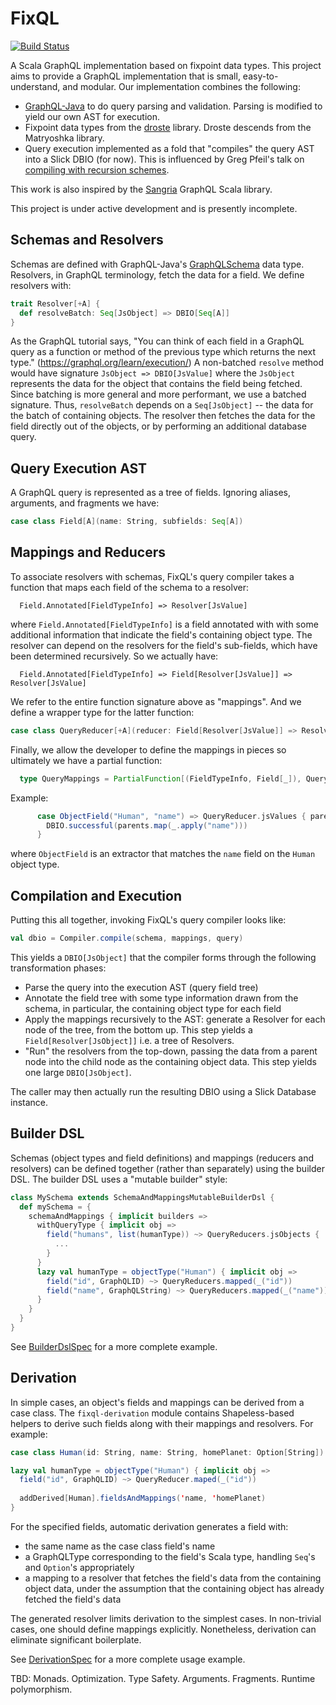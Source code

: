 # FixQL
[![Build Status](https://travis-ci.org/Iterable/fixql.svg?branch=master)](https://travis-ci.org/Iterable/fixql)

A Scala GraphQL implementation based on fixpoint data types. This project aims to provide a GraphQL implementation that is small, easy-to-understand, and modular. Our implementation combines the following:
- [GraphQL-Java] to do query parsing and validation. Parsing is modified to yield our own AST for execution.
- Fixpoint data types from the [droste] library. Droste descends from the Matryoshka library.
- Query execution implemented as a fold that "compiles" the query AST into a Slick DBIO (for now). This is influenced by Greg Pfeil's talk on [compiling with recursion schemes][pfeil-recursion-schemes].

This work is also inspired by the [Sangria] GraphQL Scala library.

This project is under active development and is presently incomplete.

## Schemas and Resolvers

Schemas are defined with GraphQL-Java's [GraphQLSchema] data type. Resolvers, in GraphQL terminology, fetch the data for a field. We define resolvers with:

```scala
trait Resolver[+A] {
  def resolveBatch: Seq[JsObject] => DBIO[Seq[A]]
}
```

As the GraphQL tutorial says, "You can think of each field in a GraphQL query as a function or method of the previous type which returns the next type." (https://graphql.org/learn/execution/) A non-batched `resolve` method would have signature `JsObject => DBIO[JsValue]` where the `JsObject` represents the data for the object that contains the field being fetched. Since batching is more general and more performant, we use a batched signature. Thus, `resolveBatch`  depends on a `Seq[JsObject]` -- the data for the batch of containing objects. The resolver then fetches the data for the field directly out of the objects, or by performing an additional database query.

## Query Execution AST

A GraphQL query is represented as a tree of fields. Ignoring aliases, arguments, and fragments we have:

```scala
case class Field[A](name: String, subfields: Seq[A])
```

## Mappings and Reducers

To associate resolvers with schemas, FixQL's query compiler takes a function that maps each field of the schema to a resolver:
```
  Field.Annotated[FieldTypeInfo] => Resolver[JsValue]
```

where `Field.Annotated[FieldTypeInfo]` is a field annotated with with some additional information that indicate the field's containing object type. The resolver can depend on the resolvers for the field's sub-fields, which have been determined recursively. So we actually have:

```
  Field.Annotated[FieldTypeInfo] => Field[Resolver[JsValue]] => Resolver[JsValue]
```

We refer to the entire function signature above as "mappings". And we define a wrapper type for the latter function:
 
```scala
case class QueryReducer[+A](reducer: Field[Resolver[JsValue]] => Resolver[A])
```

Finally, we allow the developer to define the mappings in pieces so ultimately we have a partial function:

```scala
  type QueryMappings = PartialFunction[(FieldTypeInfo, Field[_]), QueryReducer[JsValue]]
```

Example:

```scala
      case ObjectField("Human", "name") => QueryReducer.jsValues { parents =>
        DBIO.successful(parents.map(_.apply("name")))
      }
```

where `ObjectField` is an extractor that matches the `name` field on the `Human` object type.

## Compilation and Execution

Putting this all together, invoking FixQL's query compiler looks like:

```scala
val dbio = Compiler.compile(schema, mappings, query)
```

This yields a `DBIO[JsObject]` that the compiler forms through the following transformation phases:
- Parse the query into the execution AST (query field tree)
- Annotate the field tree with some type information drawn from the schema, in particular, the containing object type for each field
- Apply the mappings recursively to the AST: generate a Resolver for each node of the tree, from the bottom up. This step yields a `Field[Resolver[JsObject]]` i.e. a tree of Resolvers.
- "Run" the resolvers from the top-down, passing the data from a parent node into the child node as the containing object data. This step yields one large `DBIO[JsObject]`.

The caller may then actually run the resulting DBIO using a Slick Database instance.

## Builder DSL

Schemas (object types and field definitions) and mappings (reducers and resolvers) can be defined together (rather than separately) using the builder DSL. The builder DSL uses a "mutable builder" style:

```scala
class MySchema extends SchemaAndMappingsMutableBuilderDsl {
  def mySchema = {
    schemaAndMappings { implicit builders =>
      withQueryType { implicit obj =>
        field("humans", list(humanType)) ~> QueryReducers.jsObjects {
          ...
        }      
      }
      lazy val humanType = objectType("Human") { implicit obj =>
        field("id", GraphQLID) ~> QueryReducers.mapped(_("id"))
        field("name", GraphQLString) ~> QueryReducers.mapped(_("name"))
      }
    }
  }
}
```

See [BuilderDslSpec] for a more complete example.

## Derivation

In simple cases, an object's fields and mappings can be derived from a case class. The `fixql-derivation` module contains Shapeless-based helpers to derive such fields along with their mappings and resolvers. For example:

```scala
case class Human(id: String, name: String, homePlanet: Option[String])

lazy val humanType = objectType("Human") { implicit obj =>
  field("id", GraphQLID) ~> QueryReducer.maped(_("id"))
  
  addDerived[Human].fieldsAndMappings('name, 'homePlanet)
}
```

For the specified fields, automatic derivation generates a field with:
- the same name as the case class field's name
- a GraphQLType corresponding to the field's Scala type, handling `Seq`'s and `Option`'s appropriately
- a mapping to a resolver that fetches the field's data from the containing object data, under the assumption that the containing object has already fetched the field's data

The generated resolver limits derivation to the simplest cases. In non-trivial cases, one should define mappings explicitly. Nonetheless, derivation can eliminate significant boilerplate.

See [DerivationSpec] for a more complete usage example.

TBD: Monads. Optimization. Type Safety. Arguments. Fragments. Runtime polymorphism.

[GraphQL-Java]: https://www.graphql-java.com/
[droste]: https://github.com/higherkindness/droste
[pfeil-recursion-schemes]: https://github.com/sellout/recursion-scheme-talk/blob/master/nanopass-compiler-talk.org
[Sangria]: https://sangria-graphql.org/
[GraphQLSchema]: https://www.graphql-java.com/documentation/v12/schema/
[BuilderDslSpec]: https://github.com/Iterable/fixql/blob/master/fixql-core/src/test/scala/com/iterable/graphql/BuilderDslSpec.scala
[DerivationSpec]: https://github.com/Iterable/fixql/blob/master/fixql-derivation/src/test/scala/com/iterable/graphql/derivation/DerivationSpec.scala